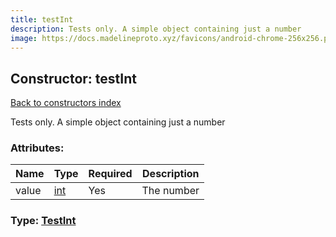 ```yaml
---
title: testInt
description: Tests only. A simple object containing just a number
image: https://docs.madelineproto.xyz/favicons/android-chrome-256x256.png
---
```

## Constructor: testInt  
[Back to constructors index](index.md)



Tests only. A simple object containing just a number

### Attributes:

| Name     |    Type       | Required | Description |
|----------|---------------|----------|-------------|
|value|[int](../types/int.md) | Yes|The number|



### Type: [TestInt](../types/TestInt.md)


